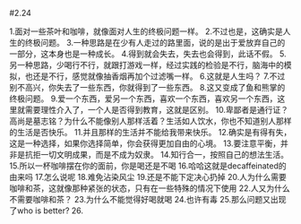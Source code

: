 #2.24

1.面对一些茶叶和咖啡，就像面对人生的终极问题一样。
2.不过也是，这确实是人生的终极问题。
3.一种思路是在少有人走过的路里面，说的是出于爱放弃自己的一部分，这本身也是一种成长。
4.得到就会失去，失去也会得到，此话不假。
5.另一种思路，少喝行不行，就跟打游戏一样，经过实践的检验是不行，脑海中的模拟，也还是不行，感觉就像抽香烟再加个过滤嘴一样。
6.这就是人生吗？
7.不过别不高兴，你失去了一些东西，你就得到了一些东西。
8.这又变成了鱼和熊掌的终极问题。
9.爱一个东西，爱另一个东西，喜欢一个东西，喜欢另一个东西，这里就需要理性介入了，一个人是否得到教育，这就是区别。
10.卑鄙者是通行证？高尚是墓志铭？为什么不能像别人那样活着？生活如人饮水，你也不知道别人那样的生活是否快乐。
11.并且那样的生活并不能给我带来快乐。 
12.确实是有得有失，这是一种选择，如果你选择简单，你会获得更加自由的心境。
13.要注意平衡，并非是抗拒一切文明成果，而是不成为奴隶。
14.知行合一，按照自己的想法生活。
15.所以一杯咖啡摆在你的面前，你是喝还是不喝
16.哈哈这就是decaffeinated的由来吗
17.怎么说呢
18.难免沾染风尘
19.还是不能下定决心扔掉
20.人为什么需要咖啡和茶，这就像那种紧张的状态，只有在一些特殊的情况下使用
22.人又为什么不需要咖啡和茶？
23.为什么不能觉得好喝就喝
24.也许有毒
25.那么问题又出现了who is better?
26.
